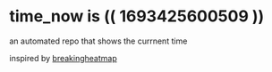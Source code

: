 # time_now is (( 1693425600509 ))

an automated repo that shows the currnent time

inspired by [breakingheatmap](https://github.com/breakingheatmap/breakingheatmap)